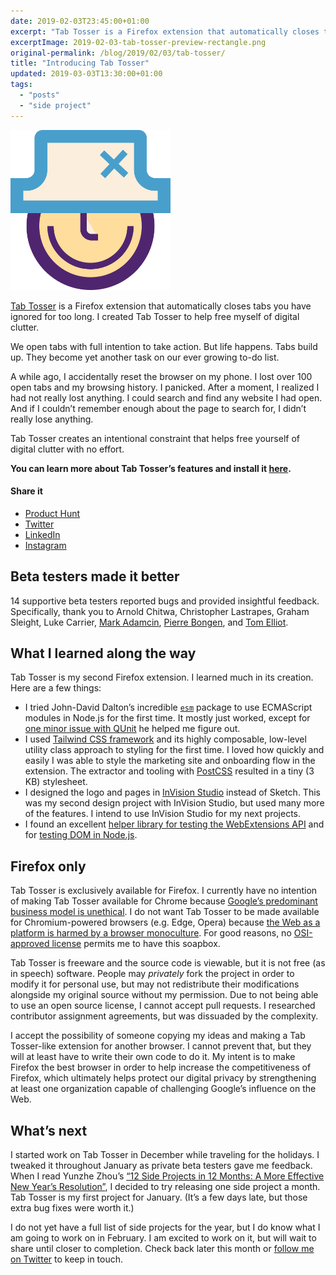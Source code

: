 ```yaml
---
date: 2019-02-03T23:45:00+01:00
excerpt: "Tab Tosser is a Firefox extension that automatically closes tabs you have ignored for too long. I created Tab Tosser to help free myself of digital clutter."
excerptImage: 2019-02-03-tab-tosser-preview-rectangle.png
original-permalink: /blog/2019/02/03/tab-tosser/
title: "Introducing Tab Tosser"
updated: 2019-03-03T13:30:00+01:00
tags:
  - "posts"
  - "side project"
---
```


<p><img src="2019-02-03-tab-tosser-icon.svg" alt="Tab Tosser logo: a circular smiling face with eyes covered by a hat in the shape of a Web browser tab UI" width="256" height="256"></p>

[Tab Tosser](/tab-tosser/) is a Firefox extension that automatically closes tabs you have ignored for too long. I created Tab Tosser to help free myself of digital clutter.

We open tabs with full intention to take action. But life happens. Tabs build up. They become yet another task on our ever growing to-do list.

A while ago, I accidentally reset the browser on my phone. I lost over 100 open tabs and my browsing history. I panicked. After a moment, I realized I had not really lost anything. I could search and find any website I had open. And if I couldn’t remember enough about the page to search for, I didn’t really lose anything.

Tab Tosser creates an intentional constraint that helps free yourself of digital clutter with no effort.

**You can learn more about Tab Tosser’s features and install it [here](/tab-tosser/).**

#### Share it

- [Product Hunt](https://www.producthunt.com/posts/tab-tosser )
- [Twitter](https://twitter.com/JeremiahLee/status/1092392324166868992)
- [LinkedIn](https://www.linkedin.com/feed/update/urn:li:activity:6498121076126679040)
- [Instagram](https://www.instagram.com/p/BtdJGDkHOyg/?utm_source=ig_share_sheet&igshid=olxy5finj18e)

## Beta testers made it better

14 supportive beta testers reported bugs and provided insightful feedback. Specifically, thank you to Arnold Chitwa, Christopher Lastrapes, Graham Sleight, Luke Carrier, [Mark Adamcin](http://adamcin.net/), [Pierre Bongen](http://tap-it.info/), and [Tom Elliot](http://tomelliot.net/).


## What I learned along the way

Tab Tosser is my second Firefox extension. I learned much in its creation. Here are a few things:

- I tried John-David Dalton’s incredible [`esm`](https://github.com/standard-things/esm) package to use ECMAScript modules in Node.js for the first time. It mostly just worked, except for [one minor issue with QUnit](https://github.com/qunitjs/qunit/issues/1372) he helped me figure out.
- I used [Tailwind CSS framework](https://tailwindcss.com/) and its highly composable, low-level utility class approach to styling for the first time. I loved how quickly and easily I was able to style the marketing site and onboarding flow in the extension. The extractor and tooling with [PostCSS](https://postcss.org/) resulted in a tiny (3 KB) stylesheet.
- I designed the logo and pages in [InVision Studio](https://www.invisionapp.com/studio) instead of Sketch. This was my second design project with InVision Studio, but used many more of the features. I intend to use InVision Studio for my next projects.
- I found an excellent [helper library for testing the WebExtensions API](https://github.com/webexts/webextensions-api-fake#readme) and for [testing DOM in Node.js](https://github.com/jsdom/jsdom#readme).

## Firefox only

Tab Tosser is exclusively available for Firefox. I currently have no intention of making Tab Tosser available for Chrome because [Google’s predominant business model is unethical](https://2018.ar.al/notes/spyware-2.0/ "Spyware 2.0"). I do not want Tab Tosser to be made available for Chromium-powered browsers (e.g. Edge, Opera) because [the Web as a platform is harmed by a browser monoculture](https://blog.mozilla.org/blog/2018/12/06/goodbye-edge/ "Goodbye, EdgeHTML"). For good reasons, no [OSI-approved license](https://opensource.org/licenses) permits me to have this soapbox.

Tab Tosser is freeware and the source code is viewable, but it is not free (as in speech) software. People may _privately_ fork the project in order to modify it for personal use, but may not redistribute their modifications alongside my original source without my permission. Due to not being able to use an open source license, I cannot accept pull requests. I researched contributor assignment agreements, but was dissuaded by the complexity.

I accept the possibility of someone copying my ideas and making a Tab Tosser-like extension for another browser. I cannot prevent that, but they will at least have to write their own code to do it. My intent is to make Firefox the best browser in order to help increase the competitiveness of Firefox, which ultimately helps protect our digital privacy by strengthening at least one organization capable of challenging Google’s influence on the Web.

## What’s next

I started work on Tab Tosser in December while traveling for the holidays. I tweaked it throughout January as private beta testers gave me feedback. When I read Yunzhe Zhou’s [“12 Side Projects in 12 Months: A More Effective New Year’s Resolution”](https://onemonthprojects.com/2018/12/19/12-side-projects-in-12-months/), I decided to try releasing one side project a month. Tab Tosser is my first project for January. (It’s a few days late, but those extra bug fixes were worth it.)

I do not yet have a full list of side projects for the year, but I do know what I am going to work on in February. I am excited to work on it, but will wait to share until closer to completion. Check back later this month or [follow me on Twitter](https://twitter.com/jeremiahlee) to keep in touch.
